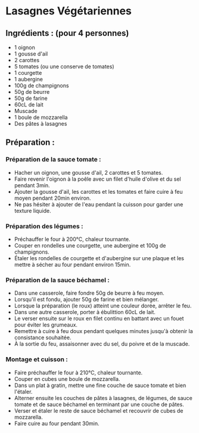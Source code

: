 # Lasagnes Végétariennes

## Ingrédients : (pour 4 personnes)
* 1 oignon
* 1 gousse d'ail
* 2 carottes
* 5 tomates (ou une conserve de tomates)
* 1 courgette
* 1 aubergine
* 100g de champignons
* 50g de beurre
* 50g de farine
* 60cL de lait
* Muscade
* 1 boule de mozzarella
* Des pâtes à lasagnes

## Préparation :
### Préparation de la sauce tomate :
* Hacher un oignon, une gousse d'ail, 2 carottes et 5 tomates.
* Faire revenir l'oignon à la poêle avec un filet d'huile d'olive et du sel pendant 3min.
* Ajouter la gousse d'ail, les carottes et les tomates et faire cuire à feu moyen pendant 20min environ.
* Ne pas hésiter à ajouter de l'eau pendant la cuisson pour garder une texture liquide.

### Préparation des légumes :
* Préchauffer le four à 200°C, chaleur tournante.
* Couper en rondelles une courgette, une aubergine et 100g de champignons.
* Étaler les rondelles de courgette et d'aubergine sur une plaque et les mettre à sécher au four pendant environ 15min.

### Préparation de la sauce béchamel :
* Dans une casserole, faire fondre 50g de beurre à feu moyen.
* Lorsqu'il est fondu, ajouter 50g de farine et bien mélanger.
* Lorsque la préparation (le roux) atteint une couleur dorée, arrêter le feu.
* Dans une autre casserole, porter à ébulittion 60cL de lait.
* Le verser ensuite sur le roux en filet continu en battant avec un fouet pour éviter les grumeaux.
* Remettre à cuire à feu doux pendant quelques minutes jusqu'à obtenir la consistance souhaitée.
* À la sortie du feu, assaisonner avec du sel, du poivre et de la muscade.

### Montage et cuisson :
* Faire préchauffer le four à 210°C, chaleur tournante.
* Couper en cubes une boule de mozzarella.
* Dans un plat à gratin, mettre une fine couche de sauce tomate et bien l'étaler.
* Alterner ensuite les couches de pâtes à lasagnes, de légumes, de sauce tomate et de sauce béchamel en terminant par une couche de pâtes.
* Verser et étaler le reste de sauce béchamel et recouvrir de cubes de mozzarella.
* Faire cuire au four pendant 30min.